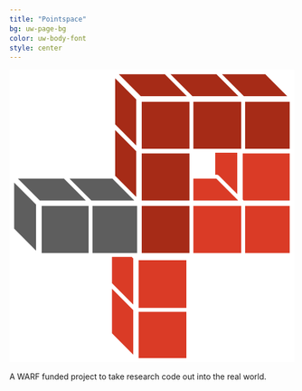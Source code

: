 ```yaml
---
title: "Pointspace"
bg: uw-page-bg
color: uw-body-font
style: center
---
```


![Pointspace Logo](images/logo_text.png)

A WARF funded project to take research code out into the real world.
